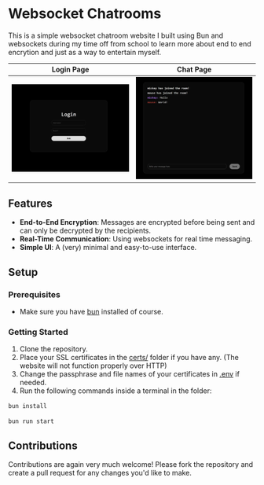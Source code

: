 # Websocket Chatrooms

This is a simple websocket chatroom website I built using Bun and websockets during my time off from school to learn more about end to end encrytion and just as a way to entertain myself.

Login Page | Chat Page
--- | ---
![](imgs/login_page.png) | ![](imgs/chat_page.png)

## Features

- **End-to-End Encryption**: Messages are encrypted before being sent and can only be decrypted by the recipients.
- **Real-Time Communication**: Using websockets for real time messaging.
- **Simple UI**: A (very) minimal and easy-to-use interface.

## Setup

### Prerequisites

- Make sure you have [bun](https://bun.sh/) installed of course.

### Getting Started

1. Clone the repository.
2. Place your SSL certificates in the [certs/](https://github.com/Spoorloos/ws_chat/tree/main/certs) folder if you have any. (The website will not function properly over HTTP)
3. Change the passphrase and file names of your certificates in [.env](https://github.com/Spoorloos/ws_chat/blob/main/.env) if needed.
4. Run the following commands inside a terminal in the folder:
```bash
bun install
```
```
bun run start
```

## Contributions

Contributions are again very much welcome! Please fork the repository and create a pull request for any changes you'd like to make.
